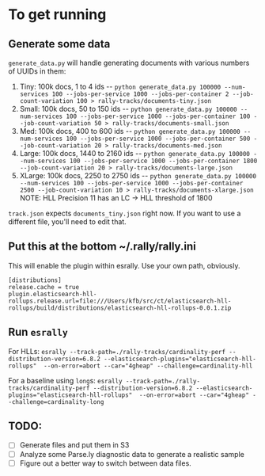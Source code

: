 # To get running

## Generate some data

`generate_data.py` will handle generating documents with various numbers
of UUIDs in them:

1. Tiny: 100k docs, 1 to 4 ids -- `python generate_data.py 100000 --num-services 100 --jobs-per-service 1000 --jobs-per-container 2 --job-count-variation 100 > rally-tracks/documents-tiny.json`
2. Small: 100k docs, 50 to 150 ids -- `python generate_data.py 100000 --num-services 100 --jobs-per-service 1000 --jobs-per-container 100 --job-count-variation 50 > rally-tracks/documents-small.json`
3. Med: 100k docs, 400 to 600 ids -- `python generate_data.py 100000 --num-services 100 --jobs-per-service 1000 --jobs-per-container 500 --job-count-variation 20 > rally-tracks/documents-med.json`
4. Large: 100k docs, 1440 to 2160 ids -- `python generate_data.py 100000 --num-services 100 --jobs-per-service 1000 --jobs-per-container 1800 --job-count-variation 20 > rally-tracks/documents-large.json`
5. XLarge: 100k docs, 2250 to 2750 ids -- `python generate_data.py 100000 --num-services 100 --jobs-per-service 1000 --jobs-per-container 2500 --job-count-variation 10 > rally-tracks/documents-xlarge.json`
NOTE: HLL Precision 11 has an LC -> HLL threshold of 1800

`track.json` expects `documents_tiny.json` right now. If you want to
use a different file, you'll need to edit that.


## Put this at the bottom ~/.rally/rally.ini

This will enable the plugin within esrally. Use your own path, obviously.


```
[distributions]
release.cache = true
plugin.elasticsearch-hll-rollups.release.url=file:///Users/kfb/src/ct/elasticsearch-hll-rollups/build/distributions/elasticsearch-hll-rollups-0.0.1.zip
```

## Run `esrally`

For HLLs: `esrally --track-path=./rally-tracks/cardinality-perf --distribution-version=6.8.2 --elasticsearch-plugins="elasticsearch-hll-rollups"  --on-error=abort --car="4gheap" --challenge=cardinality-hll`

For a baseline using `long`s: `esrally --track-path=./rally-tracks/cardinality-perf --distribution-version=6.8.2 --elasticsearch-plugins="elasticsearch-hll-rollups"  --on-error=abort --car="4gheap" --challenge=cardinality-long`

## TODO:

- [ ] Generate files and put them in S3
- [ ] Analyze some Parse.ly diagnostic data to generate a realistic sample
- [ ] Figure out a better way to switch between data files.
